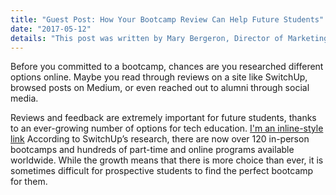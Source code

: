 ```yaml
---
title: "Guest Post: How Your Bootcamp Review Can Help Future Students"
date: "2017-05-12"
details: "This post was written by Mary Bergeron, Director of Marketing at SwitchUp."
---
```

Before you committed to a bootcamp, chances are you researched different options online. Maybe you read through reviews on a site like SwitchUp, browsed posts on Medium, or even reached out to alumni through social media.

Reviews and feedback are extremely important for future students, thanks to an ever-growing number of options for tech education. [I'm an inline-style link](https://www.google.com) According to SwitchUp’s research, there are now over 120 in-person bootcamps and hundreds of part-time and online programs available worldwide. While the growth means that there is more choice than ever, it is sometimes difficult for prospective students to find the perfect bootcamp for them.
